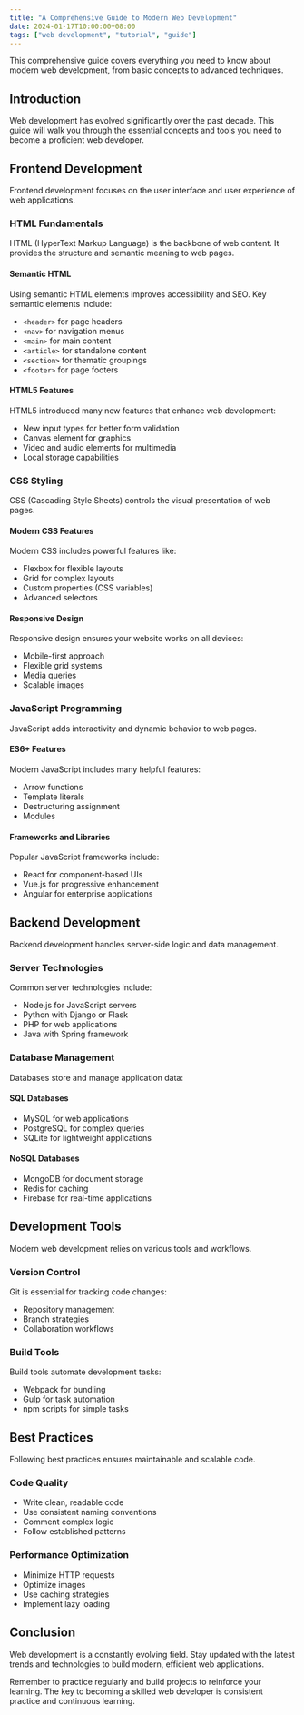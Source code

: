 ```yaml
---
title: "A Comprehensive Guide to Modern Web Development"
date: 2024-01-17T10:00:00+08:00
tags: ["web development", "tutorial", "guide"]
---
```


This comprehensive guide covers everything you need to know about modern web development, from basic concepts to advanced techniques.

## Introduction

Web development has evolved significantly over the past decade. This guide will walk you through the essential concepts and tools you need to become a proficient web developer.

## Frontend Development

Frontend development focuses on the user interface and user experience of web applications.

### HTML Fundamentals

HTML (HyperText Markup Language) is the backbone of web content. It provides the structure and semantic meaning to web pages.

#### Semantic HTML

Using semantic HTML elements improves accessibility and SEO. Key semantic elements include:

- `<header>` for page headers
- `<nav>` for navigation menus
- `<main>` for main content
- `<article>` for standalone content
- `<section>` for thematic groupings
- `<footer>` for page footers

#### HTML5 Features

HTML5 introduced many new features that enhance web development:

- New input types for better form validation
- Canvas element for graphics
- Video and audio elements for multimedia
- Local storage capabilities

### CSS Styling

CSS (Cascading Style Sheets) controls the visual presentation of web pages.

#### Modern CSS Features

Modern CSS includes powerful features like:

- Flexbox for flexible layouts
- Grid for complex layouts
- Custom properties (CSS variables)
- Advanced selectors

#### Responsive Design

Responsive design ensures your website works on all devices:

- Mobile-first approach
- Flexible grid systems
- Media queries
- Scalable images

### JavaScript Programming

JavaScript adds interactivity and dynamic behavior to web pages.

#### ES6+ Features

Modern JavaScript includes many helpful features:

- Arrow functions
- Template literals
- Destructuring assignment
- Modules

#### Frameworks and Libraries

Popular JavaScript frameworks include:

- React for component-based UIs
- Vue.js for progressive enhancement
- Angular for enterprise applications

## Backend Development

Backend development handles server-side logic and data management.

### Server Technologies

Common server technologies include:

- Node.js for JavaScript servers
- Python with Django or Flask
- PHP for web applications
- Java with Spring framework

### Database Management

Databases store and manage application data:

#### SQL Databases

- MySQL for web applications
- PostgreSQL for complex queries
- SQLite for lightweight applications

#### NoSQL Databases

- MongoDB for document storage
- Redis for caching
- Firebase for real-time applications

## Development Tools

Modern web development relies on various tools and workflows.

### Version Control

Git is essential for tracking code changes:

- Repository management
- Branch strategies
- Collaboration workflows

### Build Tools

Build tools automate development tasks:

- Webpack for bundling
- Gulp for task automation
- npm scripts for simple tasks

## Best Practices

Following best practices ensures maintainable and scalable code.

### Code Quality

- Write clean, readable code
- Use consistent naming conventions
- Comment complex logic
- Follow established patterns

### Performance Optimization

- Minimize HTTP requests
- Optimize images
- Use caching strategies
- Implement lazy loading

## Conclusion

Web development is a constantly evolving field. Stay updated with the latest trends and technologies to build modern, efficient web applications.

Remember to practice regularly and build projects to reinforce your learning. The key to becoming a skilled web developer is consistent practice and continuous learning.
